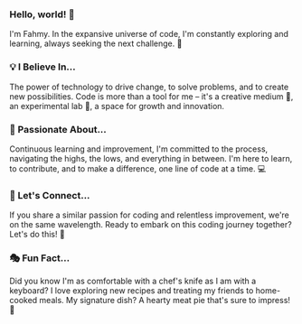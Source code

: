 ### Hello, world! 👋

I'm Fahmy. In the expansive universe of code, I'm constantly exploring and learning, always seeking the next challenge. 🚀

### 💡 I Believe In...

The power of technology to drive change, to solve problems, and to create new possibilities. Code is more than a tool for me – it's a creative medium 🎨, an experimental lab 🔬, a space for growth and innovation.

### 🌱 Passionate About...

Continuous learning and improvement, I'm committed to the process, navigating the highs, the lows, and everything in between. I'm here to learn, to contribute, and to make a difference, one line of code at a time. 💻

### 🤙 Let's Connect...

If you share a similar passion for coding and relentless improvement, we're on the same wavelength. Ready to embark on this coding journey together? Let's do this! 🙌

### 🎭 Fun Fact...

Did you know I'm as comfortable with a chef's knife as I am with a keyboard? I love exploring new recipes and treating my friends to home-cooked meals. My signature dish? A hearty meat pie that's sure to impress! 🥧

<!--
**fahmyfarahat/fahmyfarahat** is a ✨ _special_ ✨ repository because its `README.md` (this file) appears on your GitHub profile.

Here are some ideas to get you started:

- 🔭 I’m currently working on ...
- 🌱 I’m currently learning ...
- 👯 I’m looking to collaborate on ...
- 🤔 I’m looking for help with ...
- 💬 Ask me about ...
- 📫 How to reach me: ...
- 😄 Pronouns: ...
- ⚡ Fun fact: ...
-->
